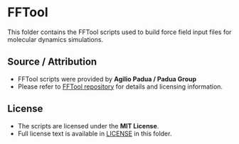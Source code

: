 # FFTool

This folder contains the FFTool scripts used to build force field input files for molecular dynamics simulations.

## Source / Attribution

- FFTool scripts were provided by **Agilio Padua / Padua Group** 
- Please refer to [FFTool repository](https://github.com/paduagroup/fftool) for details and licensing information.

## License

- The scripts are licensed under the **MIT License**.  
- Full license text is available in [LICENSE](./LICENSE) in this folder.

